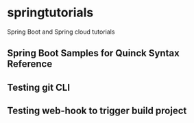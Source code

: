 # springtutorials
Spring Boot and Spring cloud tutorials 

## Spring Boot Samples for Quinck Syntax Reference

## Testing git CLI 

## Testing web-hook to trigger build project
